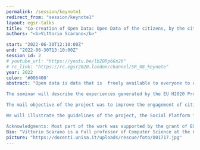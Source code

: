 ```yaml
---
permalink: /session/keynote1
redirect_from: "session/keynote1"
layout: egsr-talks
title: "Co-creation of Open Data: Open Data of the citizens, by the citizens, for the citizens!"
authors: "<b>Vittorio Scarano</b>"

start: "2022-06-30T12:10:00Z"
end: "2022-06-30T13:10:00Z"
session_id: 2
# youtube_url: "https://youtu.be/lbZBRp6Gn20"
# rc_link: "https://rc.egsr2020.london/channel/SR_08_keynote"
year: 2022
color: '#006400'
abstract: "Open data is data that is  freely available to everyone to use and republish as they wish, without any kind of restrictions, be it  copyright, patents or any other mechanisms of control. It is recently become a very important innovation for the Public Administration and citizens in order to improve the transparency and the awareness of the relationship government-citizens.

The seminar will describe the experiences generated by the EU H2020 Project ROUTE-TO-PA,  multidisciplinary innovation project, that, by combining expertise and research in the fields of e-government, computer science, learning science and economy, is aiming at improving the impact, towards citizens and within society, of ICT-based technology platforms for transparency.

The mail objective of the project was to improve the engagement of citizens by making them able to socially interact over open data, by forming or joining existing online communities that share common interest and discuss common issues of relevance to local policy, service delivery, and regulation; citizens are also empowered to co-create open datasets, thereby becoming authors and actors in the Open Data ecosystem, rather than simple (maybe even advanced) users.

We will illustrate the guidelines of the project, the Social Platform for Open Data (SPOD) created by the project and several examples of real communities that are using the outcomes of the project, even 3 years after the end of the project. In particular we will describe the experience of HETOR (www.hetor.it) where communities are collectively creating knowledge (in the form of open datasets) about the local cultural heritage, collecting materials, oral traditions, and recollections of their local history. Finally we will explore how, by using Linked Open Data, it is possible to simply create a Virtual Exhibition from personalized requirements.

Acknowledgments: Most part of the work was supported by the grant of EU Horizon 2020 project ROUTE-TO-PA. We thank all the researchers of the ROUTE-TO-PA project for very interesting and useful discussions. We also thank all the participants of the project and all the citizens and organizations that collaborated in the use cases."
Bio: "Vittorio Scarano is a Full professor of Computer Science at the Computer Science Department of University of Salerno in Italy. He has been visiting the University Eotvos Lorand in Budapest (Hungary) and he has visited the Department of Computer Science at the University of Massachusetts at Amherst (USA). Since 1996, he funded and co-directs the ISISLab laboratory within the Department. ISISLab has been hosting, until now, the research activity of 23 PhD students, actually employing more than 20 collaborators (grants, fellowships) with involvement in research project at local, regionale, national and european level. He is co-author of more than 150 papers in internationally refereed journals and conferences of IEEE, ACM, etc.. He coordinated the European funded research H2020 project ROUTE-TO-PA “Raising Open and User-friendly Transparency-Enabling Technologies fOr Public Administrations” (grant agreement No 645860) with 12 partners and a budget above 3M€. He has participated and coordinated local units in European (FP6, Leonardo, Erasmus+), national and regional funded research and innovation projects. He likes family, doing research and teaching, in this order."
picture: "https://docenti.unisa.it/uploads/rescue/foto/001717.jpg"
---
```

